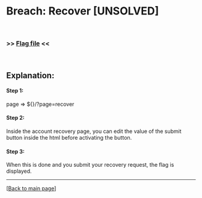 # Breach: Recover [UNSOLVED]


<br>

### >> [Flag file](../flag) <<

<br>


## Explanation:

#### Step 1:
page => ${<ip>}/?page=recover

#### Step 2:
Inside the account recovery page, you can edit the value of the submit button inside the html before activating the button.

#### Step 3:
When this is done and you submit your recovery request, the flag is displayed.


---

[[Back to main page](/#darkly)]
